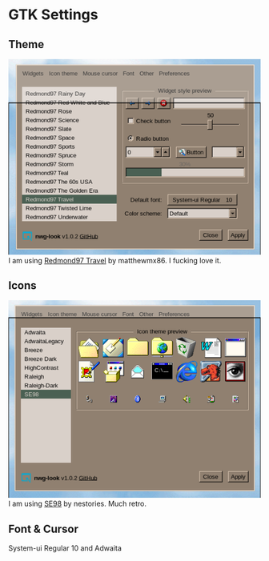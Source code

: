 # GTK Settings

## Theme
![Redmond97 Travel Screenshot](theme.png)
I am using [Redmond97 Travel](https://github.com/matthewmx86/Redmond97/tree/master/Theme/csd/Redmond97%20Travel) by matthewmx86. I fucking love it. 

## Icons
![SE98 Icons](icons.png)
I am using [SE98](https://github.com/nestoris/Win98SE) by nestories. Much retro.

## Font & Cursor
System-ui Regular 10 and Adwaita
